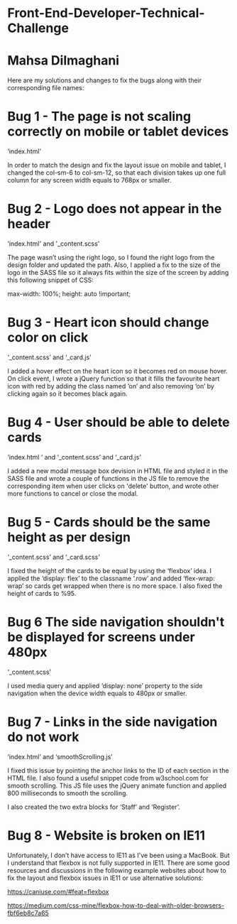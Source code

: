 # Front-End-Developer-Technical-Challenge


# Mahsa Dilmaghani

Here are my solutions and changes to fix the bugs along with their corresponding file names:

# Bug 1 - The page is not scaling correctly on mobile or tablet devices

‘index.html’

In order to match the design and fix the layout issue on mobile and tablet, I changed the col-sm-6 to col-sm-12, so that each division takes up one full column for any screen width equals to 768px or smaller.

# Bug 2 - Logo does not appear in the header

‘index.html' and '_content.scss’

The page wasn’t using the right logo, so I found the right logo from the design folder and updated the path. Also, I applied a fix to the size of the logo in the SASS file so it always fits within the size of the screen by adding this following snippet of CSS:

max-width: 100%;
height: auto !important; 

# Bug 3 - Heart icon should change color on click

‘_content.scss’ and ‘_card.js’

I added a hover effect on the heart icon so it becomes red on mouse hover. On click event, I wrote a jQuery function so that it fills the favourite heart icon with red by adding the class named ‘on’ and also removing ‘on’ by clicking again so it becomes black again.

# Bug 4 - User should be able to delete cards

‘index.html ‘ and ‘_content.scss’ and ‘_card.js’

I added a new modal message box devision in HTML file and styled it in the SASS file and wrote a couple of functions in the JS file to remove the corresponding item when user clicks on 'delete' button, and wrote other more functions to cancel or close the modal.

# Bug 5 - Cards should be the same height as per design

‘_content.scss’ and ‘_card.scss’

I fixed the height of the cards to be equal by using the ‘flexbox’ idea. I applied the ‘display: flex’ to the classname ‘.row’ and added ‘flex-wrap: wrap’ so cards get wrapped when there is no more space. I also fixed the height of cards to %95.

# Bug 6 The side navigation shouldn't be displayed for screens under 480px

‘_content.scss’

I used media query and applied ‘display: none’ property to the side navigation when the device width equals to 480px or smaller.

# Bug 7 - Links in the side navigation do not work

‘index.html’ and ‘smoothScrolling.js’

I fixed this issue by pointing the anchor links to the ID of each section in the HTML file. I also found a useful snippet code from w3school.com for smooth scrolling. This JS file uses the jQuery animate function and applied 800 milliseconds to smooth the scrolling.

I also created the two extra blocks for ‘Staff’ and ‘Register’.

# Bug 8 - Website is broken on IE11

Unfortunately, I don’t have access to IE11 as I've been using a MacBook. But I understand that flexbox is not fully supported in IE11. There are some good resources and discussions in the following example websites about how to fix the layout and flexbox issues in IE11 or use alternative solutions:

https://caniuse.com/#feat=flexbox

https://medium.com/css-mine/flexbox-how-to-deal-with-older-browsers-fbf6eb8c7a65
